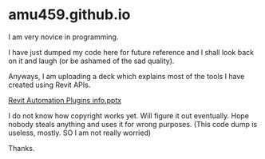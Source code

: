 # amu459.github.io
I am very novice in programming.

I have just dumped my code here for future reference and I shall look back on it and laugh (or be ashamed of the sad quality).

Anyways, I am uploading a deck which explains most of the tools I have created using Revit APIs.

[Revit Automation Plugins info.pptx](https://docs.google.com/presentation/d/105ctRTP5Bwb4NJuccxdE_8d9ElIv67eTOICWrPnFu-A/edit?usp=sharing)

I do not know how copyright works yet. Will figure it out eventually.
Hope nobody steals anything and uses it for wrong purposes. (This code dump is useless, mostly. SO I am not really worried)

Thanks.
